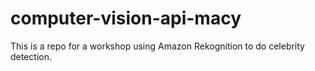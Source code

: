 # computer-vision-api-macy
This is a repo for a workshop using Amazon Rekognition to do celebrity detection.

